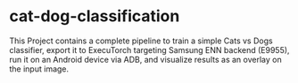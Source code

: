 # cat-dog-classification
This Project contains a complete pipeline to train a simple Cats vs Dogs classifier, export it to ExecuTorch targeting Samsung ENN backend (E9955), run it on an Android device via ADB, and visualize results as an overlay on the input image.

